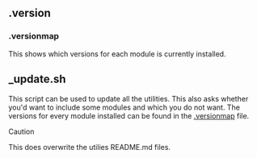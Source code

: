 ## .version

### .versionmap

This shows which versions for each module is currently installed.

## \_update.sh

This script can be used to update all the utilities. This also asks whether you'd want to include some modules and which you do not want. The versions for every module installed can be found in the [.versionmap](./.versionmap) file.

> [!CAUTION]
> This does overwrite the utilies README.md files.
